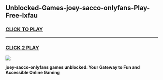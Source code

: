 
## Unblocked-Games-joey-sacco-onlyfans-Play-Free-lxfau
<h3>
<a href="https://premium76.site?title=joey-sacco-onlyfans&ref=21A">CLICK TO PLAY</a></h3>
<hr>

<h3>
<a href="https://premium76.site?title=joey-sacco-onlyfans&ref=21A">CLICK 2 PLAY</a>
  
</h3>

<a href="https://premium76.site?title=joey-sacco-onlyfans&ref=21A"><img src="https://clearcache.store/games.png"></a>


**joey-sacco-onlyfans games unblocked: Your Gateway to Fun and Accessible Online Gaming**
